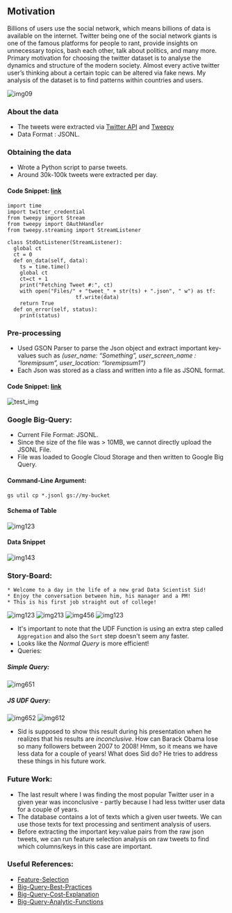 ## Motivation

Billions of users use the social network, which means billions of data is available on the internet. Twitter being one of the social network giants is one of the famous platforms for people to rant, provide insights on unnecessary topics, bash each other, talk about politics, and many more. Primary motivation for choosing the twitter dataset is to analyse the dynamics and structure of the modern society. Almost every active twitter user’s thinking about a certain topic can be altered via fake news. My analysis of the dataset is to find patterns within countries and users.

![img09](Images/hld.png)
### About the data
* The tweets were extracted via [Twitter API](https://developer.twitter.com/en/docs) and [Tweepy](https://www.tweepy.org/)
* Data Format : JSONL.

### Obtaining the data
* Wrote a Python script to parse tweets.
* Around 30k-100k tweets were extracted per day.

#### Code Snippet: [link](https://github.com/siddhartha97/Twitter-Data-Analysis/blob/master/Scripts/parse_tweet.py)

```
import​ time
import​ twitter_credential
from​ tweepy ​import​ Stream
from​ tweepy ​import​ OAuthHandler
from​ tweepy.streaming ​import​ StreamListener

class​ ​StdOutListener​(StreamListener)​:
  global​ ct
  ct = ​0
  def​ ​on_data​(self, data)​: 
    ts = time.time()
    global​ ct
    ct=ct + ​1
    print(​"Fetching Tweet #:"​, ct)
    with​ open(​"Files/"​ + ​"tweet_"​ + str(ts) + ​".json"​, "​ w"​) ​as​ tf:
                      tf.write(data)
    return​ ​True
  def​ ​on_error​(self, status)​:
    print(status)
```
### Pre-processing
* Used GSON Parser to parse the Json object and extract important key-values such as *(user_name: “Something”, user_screen_name : “loremipsum”, user_location:
“loremipsum1”)*
* Each Json was stored as a class and written into a file as JSONL format.

#### Code Snippet: [link](https://github.com/siddhartha97/Twitter-Data-Analysis/blob/master/Pipeline/java/dataflow/src/main/java/edu/usfca/dataflow/Main.java)

![test_img](Images/preprocess.png)
### Google Big-Query: 
* Current File Format: JSONL.
* Since the size of the file was > 10MB, we cannot directly upload the JSONL File.
* File was loaded to Google Cloud Storage and then written to Google Big Query. 

#### Command-Line Argument: 
```
gs util cp *.jsonl gs://my-bucket 
```
#### Schema of Table
![img123](Images/schema.png)
#### Data Snippet
![img143](Images/data-snippet.png)
### Story-Board:
```
* Welcome to a day in the life of a new grad Data Scientist Sid! 
* Enjoy the conversation between him, his manager and a PM! 
* This is his first job straight out of college! 
```
![img123](Images/story-board1.png)
![img213](Images/story-board-2.png)
![img456](Images/story-board3.png)
![img123](Images/sb4.png)
* It's important to note that the UDF Function is using an extra step called `Aggregation` and also the `Sort` step doesn't seem any faster.
* Looks like the *Normal Query* is more efficient! 
* Queries: 
##### Simple Query:
![img651](Images/sc1.png)
##### JS UDF Query: 
![img652](Images/sc2.png)
![img612](Images/sb5.png)
* Sid is supposed to show this result during his presentation when he realizes that his results are *inconclusive*. How can Barack Obama lose so many followers between 2007 to 2008! Hmm, so it means we have less data for a couple of years! What does Sid do? He tries to address these things in his future work.


### Future Work: 
* The last result where I was finding the most popular Twitter user in a given year was inconclusive - partly because I had less twitter user data for a couple of years.
* The database contains a lot of texts which a given user tweets. We can use those texts for text processing and sentiment analysis of users. 
* Before extracting the important key:value pairs from the raw json tweets, we can run feature selection analysis on raw tweets to find which columns/keys in this case are important. 
### Useful References: 
* [Feature-Selection](https://www.kaggle.com/kanncaa1/feature-selection-and-data-visualization)
* [Big-Query-Best-Practices](https://cloud.google.com/blog/products/data-analytics/cost-optimization-best-practices-for-bigquery)
* [Big-Query-Cost-Explanation](https://cloud.google.com/bigquery/query-plan-explanation?hl=en_GB)
* [Big-Query-Analytic-Functions](https://cloud.google.com/bigquery/docs/reference/standard-sql/analytic-function-concepts)


